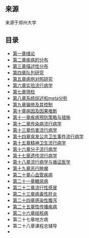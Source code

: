 ## 来源

来源于郑州大学

## 目录

* [第一章绪论](05预防专业课\流行病学\02郑州大学-张卫东\02重点及学习时间分配\01第一章绪论/)
* [第二章疾病的分布](05预防专业课\流行病学\02郑州大学-张卫东\02重点及学习时间分配\02第二章疾病的分布\README.md)
* [第三章描述性分布](05预防专业课\流行病学\02郑州大学-张卫东\02重点及学习时间分配\03第三章描述性分布/)
* [第四章队列研究](05预防专业课\流行病学\02郑州大学-张卫东\02重点及学习时间分配\04第四章队列研究/)
* [第五章病例对照研究](05预防专业课\流行病学\02郑州大学-张卫东\02重点及学习时间分配\05第五章病例对照研究/)
* [第六章实验流行病学](05预防专业课\流行病学\02郑州大学-张卫东\02重点及学习时间分配\06第六章实验流行病学/)
* [第七章筛检]()
* [第八章系统综述和meta分析]()
* [第九章偏倚及其控制]()
* [第十章病因及因果推断]()
* [第十一章疾病预防策略与措施]()
* [第十二章传染病流行病学]()
* [第十三章伤害流行病学]()
* [第十四章突发公共卫生事件流行病学]()
* [第十五章精神卫生流行病学]()
* [第十六章分子流行病学]()
* [第十七章遗传流行病学]()
* [第十八章流行病学与循证医学]()
* [第十九章恶行肿瘤]()
* [第二十章心血管疾病]()
* [第二十一章糖尿病]()
* [第二十二章流行性感冒]()
* [第二十三章病毒性肝炎]()
* [第二十四章感染性腹泻]()
* [第二十五章性传播疾病]()
* [第二十六章结核病]()
* 第二十七章地方病
* 第二十八章课程总辅导
* 


